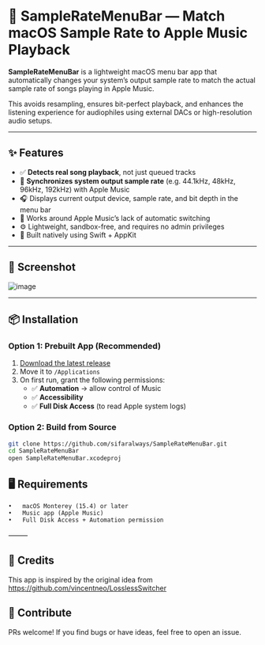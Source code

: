 # 🎵 SampleRateMenuBar — Match macOS Sample Rate to Apple Music Playback

**SampleRateMenuBar** is a lightweight macOS menu bar app that automatically changes your system’s output sample rate to match the actual sample rate of songs playing in Apple Music.

This avoids resampling, ensures bit-perfect playback, and enhances the listening experience for audiophiles using external DACs or high-resolution audio setups.

---

## ✨ Features

- ✅ **Detects real song playback**, not just queued tracks
- 🔄 **Synchronizes system output sample rate** (e.g. 44.1kHz, 48kHz, 96kHz, 192kHz) with Apple Music
- 🎧 Displays current output device, sample rate, and bit depth in the menu bar
- 🛑 Works around Apple Music’s lack of automatic switching
- ⚙️ Lightweight, sandbox-free, and requires no admin privileges
- 🍎 Built natively using Swift + AppKit

---

## 📸 Screenshot

![image](https://github.com/user-attachments/assets/d1d7e0d2-2e44-4547-8320-9783c2430481)


---

## 📦 Installation

### Option 1: Prebuilt App (Recommended)

1. [Download the latest release](https://github.com/sifaralways/SampleRateMenuBar/releases)
2. Move it to `/Applications`
3. On first run, grant the following permissions:
   - ✅ **Automation** → allow control of Music
   - ✅ **Accessibility**
   - ✅ **Full Disk Access** (to read Apple system logs)

### Option 2: Build from Source

```bash
git clone https://github.com/sifaralways/SampleRateMenuBar.git
cd SampleRateMenuBar
open SampleRateMenuBar.xcodeproj

```
## 🖥 Requirements
	•	macOS Monterey (15.4) or later
	•	Music app (Apple Music)
	•	Full Disk Access + Automation permission

⸻

## 🙏 Credits

This app is inspired by the original idea from https://github.com/vincentneo/LosslessSwitcher


## 👋 Contribute

PRs welcome! If you find bugs or have ideas, feel free to open an issue.
